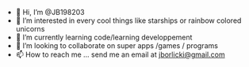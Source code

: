 - 👋 Hi, I’m @JB198203
- 👀 I’m interested in every cool things like starships or rainbow colored unicorns
- 🌱 I’m currently learning code/learning developpement
- 💞️ I’m looking to collaborate on super apps /games / programs
- 📫 How to reach me ... send me an email at jborlicki@gmail.com

<!---
JB198203/JB198203 is a ✨ special ✨ repository because its `README.md` (this file) appears on your GitHub profile.
You can click the Preview link to take a look at your changes.
--->
